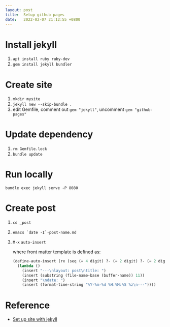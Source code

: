 ```yaml
---
layout: post
title:  Setup github pages
date:   2022-02-07 21:12:55 +0800
---
```


# Install jekyll
1. `apt install ruby ruby-dev`
2. `gem install jekyll bundler`

# Create site
1. `mkdir mysite`
2. `jekyll new --skip-bundle .`
3. edit Gemfile, comment out `gem "jekyll"`, uncomment `gem "github-pages"`

# Update dependency
1. `rm Gemfile.lock`
2. `bundle update`

# Run locally
`bundle exec jekyll serve -P 8080`

# Create post
1. `cd _post`
2. ``emacs `date -I`-post-name.md``
3. `M-x` `auto-insert`

	where front matter template is defined as:
   ```lisp
   (define-auto-insert (rx (seq (= 4 digit) ?- (= 2 digit) ?- (= 2 digit) (one-or-more any) ".md"))
     (lambda ()
       (insert "---\nlayout: post\ntitle: ")
       (insert (substring (file-name-base (buffer-name)) 11))
       (insert "\ndate: ")
       (insert (format-time-string "%Y-%m-%d %H:%M:%S %z\n---"))))
   ```

# Reference
- [Set up site with jekyll](https://docs.github.com/en/pages/setting-up-a-github-pages-site-with-jekyll/about-github-pages-and-jekyll)
